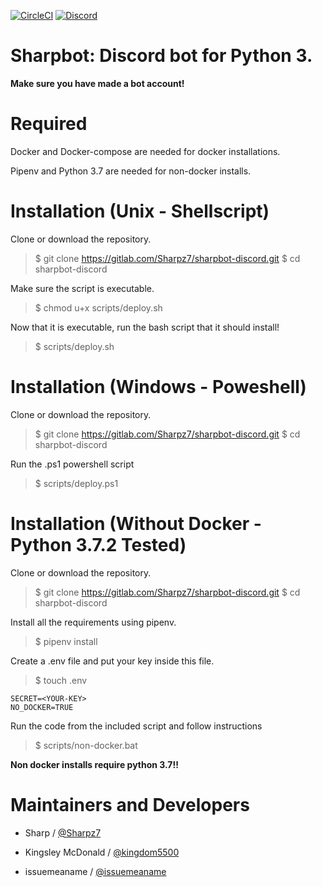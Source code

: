 [![CircleCI](https://circleci.com/gh/Sharpz7/sharpbot-discord.svg?style=svg)](https://circleci.com/gh/Sharpz7/sharpbot-discord)
[![Discord](https://img.shields.io/discord/467653644179996683.svg?style=popout)](https://discord.gg/JvQTwVW)


Sharpbot: Discord bot for Python 3.
============================================
**Make sure you have made a bot account!**

Required
============
Docker and Docker-compose are needed for docker installations.

Pipenv and Python 3.7 are needed for non-docker installs.

Installation (Unix - Shellscript)
============

Clone or download the repository.

> \$ git clone https://gitlab.com/Sharpz7/sharpbot-discord.git
> \$ cd sharpbot-discord

Make sure the script is executable.

> \$ chmod u+x scripts/deploy.sh

Now that it is executable, run the bash script that it should install!

> \$ scripts/deploy.sh

Installation (Windows - Poweshell)
============

Clone or download the repository.

> \$ git clone https://gitlab.com/Sharpz7/sharpbot-discord.git
> \$ cd sharpbot-discord

Run the .ps1 powershell script

> \$ scripts/deploy.ps1

Installation (Without Docker - Python 3.7.2 Tested)
============

Clone or download the repository.

> \$ git clone https://gitlab.com/Sharpz7/sharpbot-discord.git
> \$ cd sharpbot-discord

Install all the requirements using pipenv.

> \$ pipenv install

Create a .env file and put your key inside this file.

> \$ touch .env
```
SECRET=<YOUR-KEY>
NO_DOCKER=TRUE
```

Run the code from the included script and follow instructions

> \$ scripts/non-docker.bat

**Non docker installs require python 3.7!!**

Maintainers and Developers
==========

-   Sharp / [@Sharpz7](https://github.com/Sharpz7)

-   Kingsley McDonald / [@kingdom5500](https://github.com/kingdom5500)

-   issuemeaname / [@issuemeaname](https://github.com/issuemeaname)

